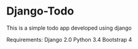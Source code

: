 # Django-Todo
This is a simple todo app developed using django

Requirements:
Django 2.0
Python 3.4
Bootstrap 4

